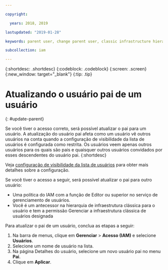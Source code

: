 ```yaml
---

copyright:

  years: 2018, 2019

lastupdated: "2019-01-28"

keywords: parent user, change parent user, classic infrastructure hierarchy

subcollection: iam

---
```


{:shortdesc: .shortdesc}
{:codeblock: .codeblock}
{:screen: .screen}
{:new_window: target="_blank"}
{:tip: .tip}

# Atualizando o usuário pai de um usuário
{: #update-parent}

Se você tiver o acesso correto, será possível atualizar o pai para um usuário. A atualização do usuário pai afeta como um usuário vê outros usuários na conta quando a configuração de visibilidade da lista de usuários é configurada como restrita. Os usuários veem apenas outros usuários para os quais são pais e quaisquer outros usuários convidados por esses descendentes do usuário pai.
{:shortdesc}

Veja [configuração de visibilidade da lista de usuários](/docs/iam?topic=iam-userlistview#userlistview) para obter mais detalhes sobre a configuração.

Se você tiver o acesso a seguir, será possível atualizar o pai para outro usuário:

* Uma política do IAM com a função de Editor ou superior no serviço de gerenciamento de usuários.
* Você é um antecessor na hierarquia de infraestrutura clássica para o usuário e tem a permissão Gerenciar a infraestrutura clássica de usuários designada


Para atualizar o pai de um usuário, conclua as etapas a seguir:

1. Na barra de menus, clique em **Gerenciar** &gt; **Acesso (IAM)** e selecione **Usuários**.  
2. Selecione um nome de usuário na lista.
3. Na página Detalhes do usuário, selecione um novo usuário pai no menu **Pai**.
4. Clique em **Aplicar**.
